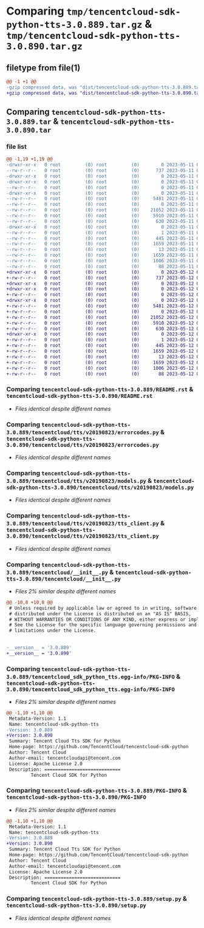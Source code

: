 # Comparing `tmp/tencentcloud-sdk-python-tts-3.0.889.tar.gz` & `tmp/tencentcloud-sdk-python-tts-3.0.890.tar.gz`

## filetype from file(1)

```diff
@@ -1 +1 @@
-gzip compressed data, was "dist/tencentcloud-sdk-python-tts-3.0.889.tar", last modified: Thu May 11 03:27:59 2023, max compression
+gzip compressed data, was "dist/tencentcloud-sdk-python-tts-3.0.890.tar", last modified: Fri May 12 04:43:16 2023, max compression
```

## Comparing `tencentcloud-sdk-python-tts-3.0.889.tar` & `tencentcloud-sdk-python-tts-3.0.890.tar`

### file list

```diff
@@ -1,19 +1,19 @@
-drwxr-xr-x   0 root         (0) root         (0)        0 2023-05-11 03:27:59.000000 tencentcloud-sdk-python-tts-3.0.889/
--rw-r--r--   0 root         (0) root         (0)      737 2023-05-11 03:27:59.000000 tencentcloud-sdk-python-tts-3.0.889/README.rst
-drwxr-xr-x   0 root         (0) root         (0)        0 2023-05-11 03:27:59.000000 tencentcloud-sdk-python-tts-3.0.889/tencentcloud/
-drwxr-xr-x   0 root         (0) root         (0)        0 2023-05-11 03:27:59.000000 tencentcloud-sdk-python-tts-3.0.889/tencentcloud/tts/
--rw-r--r--   0 root         (0) root         (0)        0 2023-05-11 03:27:59.000000 tencentcloud-sdk-python-tts-3.0.889/tencentcloud/tts/__init__.py
-drwxr-xr-x   0 root         (0) root         (0)        0 2023-05-11 03:27:59.000000 tencentcloud-sdk-python-tts-3.0.889/tencentcloud/tts/v20190823/
--rw-r--r--   0 root         (0) root         (0)     5481 2023-05-11 03:27:59.000000 tencentcloud-sdk-python-tts-3.0.889/tencentcloud/tts/v20190823/errorcodes.py
--rw-r--r--   0 root         (0) root         (0)        0 2023-05-11 03:27:59.000000 tencentcloud-sdk-python-tts-3.0.889/tencentcloud/tts/v20190823/__init__.py
--rw-r--r--   0 root         (0) root         (0)    21052 2023-05-11 03:27:59.000000 tencentcloud-sdk-python-tts-3.0.889/tencentcloud/tts/v20190823/models.py
--rw-r--r--   0 root         (0) root         (0)     5910 2023-05-11 03:27:59.000000 tencentcloud-sdk-python-tts-3.0.889/tencentcloud/tts/v20190823/tts_client.py
--rw-r--r--   0 root         (0) root         (0)      630 2023-05-11 03:27:59.000000 tencentcloud-sdk-python-tts-3.0.889/tencentcloud/__init__.py
-drwxr-xr-x   0 root         (0) root         (0)        0 2023-05-11 03:27:59.000000 tencentcloud-sdk-python-tts-3.0.889/tencentcloud_sdk_python_tts.egg-info/
--rw-r--r--   0 root         (0) root         (0)        1 2023-05-11 03:27:59.000000 tencentcloud-sdk-python-tts-3.0.889/tencentcloud_sdk_python_tts.egg-info/dependency_links.txt
--rw-r--r--   0 root         (0) root         (0)      445 2023-05-11 03:27:59.000000 tencentcloud-sdk-python-tts-3.0.889/tencentcloud_sdk_python_tts.egg-info/SOURCES.txt
--rw-r--r--   0 root         (0) root         (0)     1659 2023-05-11 03:27:59.000000 tencentcloud-sdk-python-tts-3.0.889/tencentcloud_sdk_python_tts.egg-info/PKG-INFO
--rw-r--r--   0 root         (0) root         (0)       13 2023-05-11 03:27:59.000000 tencentcloud-sdk-python-tts-3.0.889/tencentcloud_sdk_python_tts.egg-info/top_level.txt
--rw-r--r--   0 root         (0) root         (0)     1659 2023-05-11 03:27:59.000000 tencentcloud-sdk-python-tts-3.0.889/PKG-INFO
--rw-r--r--   0 root         (0) root         (0)     1006 2023-05-11 03:27:59.000000 tencentcloud-sdk-python-tts-3.0.889/setup.py
--rw-r--r--   0 root         (0) root         (0)       88 2023-05-11 03:27:59.000000 tencentcloud-sdk-python-tts-3.0.889/setup.cfg
+drwxr-xr-x   0 root         (0) root         (0)        0 2023-05-12 04:43:16.000000 tencentcloud-sdk-python-tts-3.0.890/
+-rw-r--r--   0 root         (0) root         (0)      737 2023-05-12 04:43:16.000000 tencentcloud-sdk-python-tts-3.0.890/README.rst
+drwxr-xr-x   0 root         (0) root         (0)        0 2023-05-12 04:43:16.000000 tencentcloud-sdk-python-tts-3.0.890/tencentcloud/
+drwxr-xr-x   0 root         (0) root         (0)        0 2023-05-12 04:43:16.000000 tencentcloud-sdk-python-tts-3.0.890/tencentcloud/tts/
+-rw-r--r--   0 root         (0) root         (0)        0 2023-05-12 04:43:16.000000 tencentcloud-sdk-python-tts-3.0.890/tencentcloud/tts/__init__.py
+drwxr-xr-x   0 root         (0) root         (0)        0 2023-05-12 04:43:16.000000 tencentcloud-sdk-python-tts-3.0.890/tencentcloud/tts/v20190823/
+-rw-r--r--   0 root         (0) root         (0)     5481 2023-05-12 04:43:16.000000 tencentcloud-sdk-python-tts-3.0.890/tencentcloud/tts/v20190823/errorcodes.py
+-rw-r--r--   0 root         (0) root         (0)        0 2023-05-12 04:43:16.000000 tencentcloud-sdk-python-tts-3.0.890/tencentcloud/tts/v20190823/__init__.py
+-rw-r--r--   0 root         (0) root         (0)    21052 2023-05-12 04:43:16.000000 tencentcloud-sdk-python-tts-3.0.890/tencentcloud/tts/v20190823/models.py
+-rw-r--r--   0 root         (0) root         (0)     5910 2023-05-12 04:43:16.000000 tencentcloud-sdk-python-tts-3.0.890/tencentcloud/tts/v20190823/tts_client.py
+-rw-r--r--   0 root         (0) root         (0)      630 2023-05-12 04:43:16.000000 tencentcloud-sdk-python-tts-3.0.890/tencentcloud/__init__.py
+drwxr-xr-x   0 root         (0) root         (0)        0 2023-05-12 04:43:16.000000 tencentcloud-sdk-python-tts-3.0.890/tencentcloud_sdk_python_tts.egg-info/
+-rw-r--r--   0 root         (0) root         (0)        1 2023-05-12 04:43:16.000000 tencentcloud-sdk-python-tts-3.0.890/tencentcloud_sdk_python_tts.egg-info/dependency_links.txt
+-rw-r--r--   0 root         (0) root         (0)      445 2023-05-12 04:43:16.000000 tencentcloud-sdk-python-tts-3.0.890/tencentcloud_sdk_python_tts.egg-info/SOURCES.txt
+-rw-r--r--   0 root         (0) root         (0)     1659 2023-05-12 04:43:16.000000 tencentcloud-sdk-python-tts-3.0.890/tencentcloud_sdk_python_tts.egg-info/PKG-INFO
+-rw-r--r--   0 root         (0) root         (0)       13 2023-05-12 04:43:16.000000 tencentcloud-sdk-python-tts-3.0.890/tencentcloud_sdk_python_tts.egg-info/top_level.txt
+-rw-r--r--   0 root         (0) root         (0)     1659 2023-05-12 04:43:16.000000 tencentcloud-sdk-python-tts-3.0.890/PKG-INFO
+-rw-r--r--   0 root         (0) root         (0)     1006 2023-05-12 04:43:16.000000 tencentcloud-sdk-python-tts-3.0.890/setup.py
+-rw-r--r--   0 root         (0) root         (0)       88 2023-05-12 04:43:16.000000 tencentcloud-sdk-python-tts-3.0.890/setup.cfg
```

### Comparing `tencentcloud-sdk-python-tts-3.0.889/README.rst` & `tencentcloud-sdk-python-tts-3.0.890/README.rst`

 * *Files identical despite different names*

### Comparing `tencentcloud-sdk-python-tts-3.0.889/tencentcloud/tts/v20190823/errorcodes.py` & `tencentcloud-sdk-python-tts-3.0.890/tencentcloud/tts/v20190823/errorcodes.py`

 * *Files identical despite different names*

### Comparing `tencentcloud-sdk-python-tts-3.0.889/tencentcloud/tts/v20190823/models.py` & `tencentcloud-sdk-python-tts-3.0.890/tencentcloud/tts/v20190823/models.py`

 * *Files identical despite different names*

### Comparing `tencentcloud-sdk-python-tts-3.0.889/tencentcloud/tts/v20190823/tts_client.py` & `tencentcloud-sdk-python-tts-3.0.890/tencentcloud/tts/v20190823/tts_client.py`

 * *Files identical despite different names*

### Comparing `tencentcloud-sdk-python-tts-3.0.889/tencentcloud/__init__.py` & `tencentcloud-sdk-python-tts-3.0.890/tencentcloud/__init__.py`

 * *Files 2% similar despite different names*

```diff
@@ -10,8 +10,8 @@
 # Unless required by applicable law or agreed to in writing, software
 # distributed under the License is distributed on an "AS IS" BASIS,
 # WITHOUT WARRANTIES OR CONDITIONS OF ANY KIND, either express or implied.
 # See the License for the specific language governing permissions and
 # limitations under the License.
 
 
-__version__ = '3.0.889'
+__version__ = '3.0.890'
```

### Comparing `tencentcloud-sdk-python-tts-3.0.889/tencentcloud_sdk_python_tts.egg-info/PKG-INFO` & `tencentcloud-sdk-python-tts-3.0.890/tencentcloud_sdk_python_tts.egg-info/PKG-INFO`

 * *Files 2% similar despite different names*

```diff
@@ -1,10 +1,10 @@
 Metadata-Version: 1.1
 Name: tencentcloud-sdk-python-tts
-Version: 3.0.889
+Version: 3.0.890
 Summary: Tencent Cloud Tts SDK for Python
 Home-page: https://github.com/TencentCloud/tencentcloud-sdk-python
 Author: Tencent Cloud
 Author-email: tencentcloudapi@tencent.com
 License: Apache License 2.0
 Description: ============================
         Tencent Cloud SDK for Python
```

### Comparing `tencentcloud-sdk-python-tts-3.0.889/PKG-INFO` & `tencentcloud-sdk-python-tts-3.0.890/PKG-INFO`

 * *Files 2% similar despite different names*

```diff
@@ -1,10 +1,10 @@
 Metadata-Version: 1.1
 Name: tencentcloud-sdk-python-tts
-Version: 3.0.889
+Version: 3.0.890
 Summary: Tencent Cloud Tts SDK for Python
 Home-page: https://github.com/TencentCloud/tencentcloud-sdk-python
 Author: Tencent Cloud
 Author-email: tencentcloudapi@tencent.com
 License: Apache License 2.0
 Description: ============================
         Tencent Cloud SDK for Python
```

### Comparing `tencentcloud-sdk-python-tts-3.0.889/setup.py` & `tencentcloud-sdk-python-tts-3.0.890/setup.py`

 * *Files identical despite different names*

